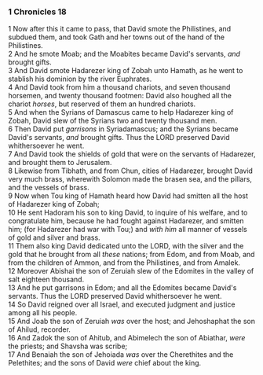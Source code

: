 ### 1 Chronicles 18

1 Now after this it came to pass, that David smote the Philistines, and subdued them, and took Gath and her towns out of the hand of the Philistines.  
2 And he smote Moab; and the Moabites became David's servants, *and* brought gifts.  
3 And David smote Hadarezer king of Zobah unto Hamath, as he went to stablish his dominion by the river Euphrates.  
4 And David took from him a thousand chariots, and seven thousand horsemen, and twenty thousand footmen: David also houghed all the chariot *horses*, but reserved of them an hundred chariots.  
5 And when the Syrians of Damascus came to help Hadarezer king of Zobah, David slew of the Syrians two and twenty thousand men.  
6 Then David put *garrisons* in Syriadamascus; and the Syrians became David's servants, *and* brought gifts. Thus the LORD preserved David whithersoever he went.  
7 And David took the shields of gold that were on the servants of Hadarezer, and brought them to Jerusalem.  
8 Likewise from Tibhath, and from Chun, cities of Hadarezer, brought David very much brass, wherewith Solomon made the brasen sea, and the pillars, and the vessels of brass.  
9 Now when Tou king of Hamath heard how David had smitten all the host of Hadarezer king of Zobah;  
10 He sent Hadoram his son to king David, to inquire of his welfare, and to congratulate him, because he had fought against Hadarezer, and smitten him; (for Hadarezer had war with Tou;) and *with him* all manner of vessels of gold and silver and brass.  
11 Them also king David dedicated unto the LORD, with the silver and the gold that he brought from all *these* nations; from Edom, and from Moab, and from the children of Ammon, and from the Philistines, and from Amalek.  
12 Moreover Abishai the son of Zeruiah slew of the Edomites in the valley of salt eighteen thousand.  
13 And he put garrisons in Edom; and all the Edomites became David's servants. Thus the LORD preserved David whithersoever he went.  
14 So David reigned over all Israel, and executed judgment and justice among all his people.  
15 And Joab the son of Zeruiah *was* over the host; and Jehoshaphat the son of Ahilud, recorder.  
16 And Zadok the son of Ahitub, and Abimelech the son of Abiathar, *were* the priests; and Shavsha was scribe;  
17 And Benaiah the son of Jehoiada *was* over the Cherethites and the Pelethites; and the sons of David *were* chief about the king.  

